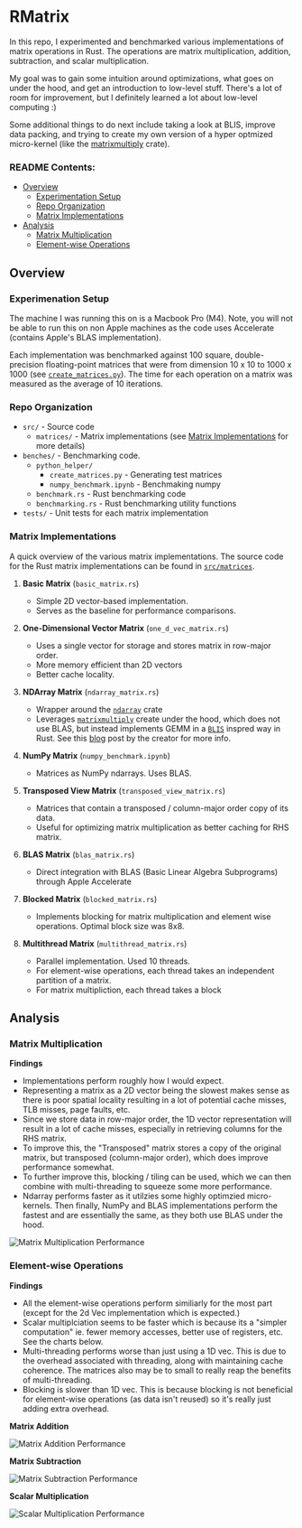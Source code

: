 # RMatrix

In this repo, I experimented and benchmarked various implementations of matrix operations in Rust. The operations are matrix multiplication, addition, subtraction, and scalar multiplication.

My goal was to gain some intuition around optimizations, what goes on under the hood, and get an introduction to low-level stuff. There's a lot of room for improvement, but I definitely learned a lot about low-level computing :)

Some additional things to do next include taking a look at BLIS, improve data packing, and trying to create my own version of a hyper optmized micro-kernel (like the [matrixmultiply](https://crates.io/crates/matrixmultiply) crate).

### README Contents:

- [Overview](#overview)
  - [Experimentation Setup](#experimentation-setup)
  - [Repo Organization](#repo-organization)
  - [Matrix Implementations](#matrix-implementations)
- [Analysis](#analysis)
  - [Matrix Multiplication](#matrix-multiplication)
  - [Element-wise Operations](#element-wise-operations)

## Overview

### Experimenation Setup

The machine I was running this on is a Macbook Pro (M4). Note, you will not be able to run this on non Apple machines as the code uses Accelerate (contains Apple's BLAS implementation).

Each implementation was benchmarked against 100 square, double-precision floating-point matrices that were from dimension 10 x 10 to 1000 x 1000 (see [`create_matrices.py`](https://github.com/merrickliu888/RMatrix/blob/main/benches/python_helper/create_matrices.py)). The time for each operation on a matrix was measured as the average of 10 iterations.

### Repo Organization

- `src/` - Source code
  - `matrices/` - Matrix implementations (see [Matrix Implementations](#matrix-implementations) for more details)
- `benches/` - Benchmarking code.
  - `python_helper/`
    - `create_matrices.py` - Generating test matrices
    - `numpy_benchmark.ipynb` - Benchmaking numpy
  - `benchmark.rs` - Rust benchmarking code
  - `benchmarking.rs` - Rust benchmarking utility functions
- `tests/` - Unit tests for each matrix implementation

### Matrix Implementations

A quick overview of the various matrix implementations. The source code for the Rust matrix implementations can be found in [`src/matrices`](https://github.com/merrickliu888/RMatrix/tree/main/src/matrices).

1. **Basic Matrix** (`basic_matrix.rs`)

   - Simple 2D vector-based implementation.
   - Serves as the baseline for performance comparisons.

2. **One-Dimensional Vector Matrix** (`one_d_vec_matrix.rs`)

   - Uses a single vector for storage and stores matrix in row-major order.
   - More memory efficient than 2D vectors
   - Better cache locality.

3. **NDArray Matrix** (`ndarray_matrix.rs`)

   - Wrapper around the [`ndarray`](https://docs.rs/ndarray/latest/ndarray/) crate
   - Leverages [`matrixmultiply`](https://github.com/bluss/matrixmultiply) create under the hood, which does not use BLAS, but instead implements GEMM in a [`BLIS`](https://github.com/flame/blis) inspred way in Rust. See this [blog](https://bluss.github.io/rust/2016/03/28/a-gemmed-rabbit-hole/) post by the creator for more info.

4. **NumPy Matrix** (`numpy_benchmark.ipynb`)

   - Matrices as NumPy ndarrays. Uses BLAS.

5. **Transposed View Matrix** (`transposed_view_matrix.rs`)

   - Matrices that contain a transposed / column-major order copy of its data.
   - Useful for optimizing matrix multiplication as better caching for RHS matrix.

6. **BLAS Matrix** (`blas_matrix.rs`)

   - Direct integration with BLAS (Basic Linear Algebra Subprograms) through Apple Accelerate

7. **Blocked Matrix** (`blocked_matrix.rs`)

   - Implements blocking for matrix multiplication and element wise operations. Optimal block size was 8x8.

8. **Multithread Matrix** (`multithread_matrix.rs`)
   - Parallel implementation. Used 10 threads.
   - For element-wise operations, each thread takes an independent partition of a matrix.
   - For matrix multipliction, each thread takes a block

## Analysis

### Matrix Multiplication

**Findings**

- Implementations perform roughly how I would expect.
- Representing a matrix as a 2D vector being the slowest makes sense as there is poor spatial locality resulting in a lot of potential cache misses, TLB misses, page faults, etc.
- Since we store data in row-major order, the 1D vector representation will result in a lot of cache misses, especially in retrieving columns for the RHS matrix.
- To improve this, the "Transposed" matrix stores a copy of the original matrix, but transposed (column-major order), which does improve performance somewhat.
- To further improve this, blocking / tiling can be used, which we can then combine with multi-threading to squeeze some more performance.
- Ndarray performs faster as it utilzies some highly optimzied micro-kernels. Then finally, NumPy and BLAS implementations perform the fastest and are essentially the same, as they both use BLAS under the hood.

![Matrix Multiplication Performance](images/multiplication_all.png)

### Element-wise Operations

**Findings**

- All the element-wise operations perform similiarly for the most part (except for the 2d Vec implementation which is expected.)
- Scalar multiplciation seems to be faster which is because its a "simpler computation" ie. fewer memory accesses, better use of registers, etc. See the charts below.
- Multi-threading performs worse than just using a 1D vec. This is due to the overhead associated with threading, along with maintaining cache coherence. The matrices also may be to small to really reap the benefits of multi-threading.
- Blocking is slower than 1D vec. This is because blocking is not beneficial for element-wise operations (as data isn't reused) so it's really just adding extra overhead.

**Matrix Addition**

![Matrix Addition Performance](images/addition_all.png)

**Matrix Subtraction**

![Matrix Subtraction Performance](images/subtraction_all.png)

**Scalar Multiplication**

![Scalar Multiplication Performance](images/scalar_multiplication_all.png)
